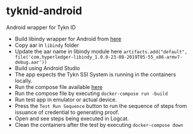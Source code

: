 # tyknid-android
Android wrapper for Tykn ID

- Build libindy wrapper for Android from [here](https://github.com/faisal00813/indy-sdk/blob/libindy-android-wrapper/wrappers/android/README.md)
- Copy aar in `libindy` folder
- Update the aar name in libindy module here `artifacts.add("default", file('com.hyperledger-libindy_1.0.0-23-08-2019T05-55_x86-armv7-debug.aar'))`
- Build using Android Studio
- The app expects the Tykn SSI System is running in the containers locally.
- Run the compose file available [here](https://github.com/global-121/121-platform/blob/master/services/docker-compose.yml)
- Run the compose file by executing `docker-compose run -build`
- Run test app in emulator or actual device.
- Press the `Test Run Sequence` button to run the sequence of steps from issuance of credential to generating proof.
- Open and see steps being executed in Logcat.
- Clean the containers after the test by executing `docker-compose down`